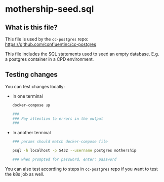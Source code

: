 # mothership-seed.sql

## What is this file?

This file is used by the `cc-postgres` repo:
https://github.com/confluentinc/cc-postgres

This file includes the SQL statements used to seed an empty database.
E.g. a postgres container in a CPD environment.

## Testing changes

You can test changes locally:

- In one terminal

    ```bash
    docker-compose up

    ###
    ### Pay attention to errors in the output
    ###
    ```

- In another terminal

    ```bash
    ### params should match docker-compose file
    
    psql -h localhost -p 5432 --username postgres mothership

    ### when prompted for password, enter: password
    ```

You can also test according to steps in `cc-postgres` repo if you want to test
the k8s job as well.
